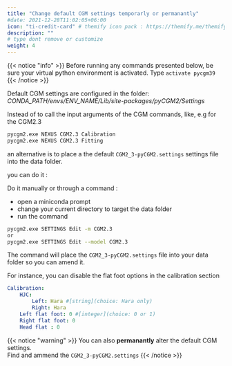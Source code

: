 ```yaml
---
title: "Change default CGM settings temporarly or permanantly"
#date: 2021-12-28T11:02:05+06:00
icon: "ti-credit-card" # themify icon pack : https://themify.me/themify-icons
description: ""
# type dont remove or customize
weight: 4
---
```


{{< notice "info" >}}
Before running any commands presented below, be sure your virtual python environment is activated. Type `activate pycgm39`
{{< /notice >}}

Default CGM settings are configured in the folder: *CONDA_PATH/envs/ENV_NAME/Lib/site-packages/pyCGM2/Settings*


Instead of to call the input arguments of the CGM commands, like, e.g for the CGM2.3

```bash
pycgm2.exe NEXUS CGM2.3 Calibration
pycgm2.exe NEXUS CGM2.3 Fitting
```
an alternative is to place a the default `CGM2_3-pyCGM2.settings` settings file into the data folder. 


you can do it : 

Do it manually or through a command : 

 * open a miniconda prompt
 * change your current directory to target the data folder
 * run the command 

 ```bash
pycgm2.exe SETTINGS Edit -m CGM2.3
or
pycgm2.exe SETTINGS Edit --model CGM2.3
```
The command will place the `CGM2_3-pyCGM2.settings` file into your data folder so you can amend it. 

For instance, you can disable the flat foot options in the calibration section

```yaml
Calibration:
    HJC:
        Left: Hara #[string](choice: Hara only)
        Right: Hara
    Left flat foot: 0 #[integer](choice: 0 or 1)
    Right flat foot: 0
    Head flat : 0
```

{{< notice "warning" >}}
  You can also **permanantly** alter the default CGM settings. 
  </br>
  Find and ammend the `CGM2_3-pyCGM2.settings` 
{{< /notice >}} 





